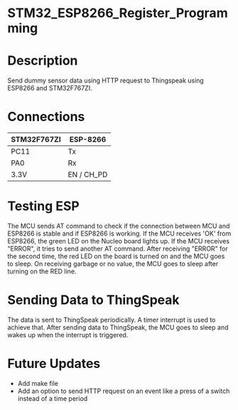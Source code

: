 # STM32_ESP8266_Register_Programming

# Description

Send dummy sensor data using HTTP request to Thingspeak using ESP8266 and STM32F767ZI.
# Connections

**STM32F767ZI**  | **ESP-8266**
------------- | -------------
PC11  | Tx
PA0  | Rx
3.3V  | EN / CH_PD


# Testing ESP

The MCU sends AT command to check if the connection between MCU and ESP8266 is stable and if ESP8266 is working. If the MCU receives 'OK' from ESP8266, the green LED on the Nucleo board lights up. If the MCU receives "ERROR", it tries to send another AT command. After receiving "ERROR" for the second time, the red LED on the board is turned on and the MCU goes to sleep. On receiving garbage or no value, the MCU goes to sleep after turning on the RED line.

# Sending Data to ThingSpeak

The data is sent to ThingSpeak periodically. A timer interrupt is used to achieve that. After sending data to ThingSpeak, the MCU goes to sleep and wakes up when the interrupt is triggered.

# Future Updates

- Add make file
- Add an option to send HTTP request on an event like a press of a switch instead of a time period
